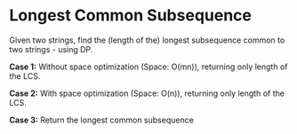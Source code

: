 # Longest Common Subsequence

Given two strings, find the (length of the) longest subsequence common to two strings - using DP. 

**Case 1:** Without space optimization (Space: O(mn)), returning only length of the LCS.

**Case 2:** With space optimization (Space: O(n)), returning only length of the LCS.

**Case 3:** Return the longest common subsequence